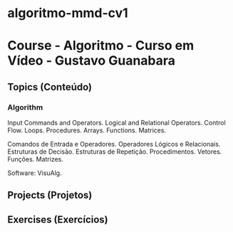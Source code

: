 # algoritmo-mmd-cv1

<h1>  Course - Algoritmo - Curso em Vídeo - Gustavo Guanabara</h1>

<h2>Topics (Conteúdo)</h2>

<h3>Algorithm</h3>

<p> Input Commands and Operators. Logical and Relational Operators. Control Flow. Loops. Procedures. Arrays. Functions. Matrices.</p>

<p>Comandos de Entrada e Operadores. Operadores Lógicos e Relacionais. Estruturas de Decisão. Estruturas de Repetição. Procedimentos. Vetores. Funções. Matrizes.</p>

<p>Software: VisuAlg.</p>

<h2>Projects (Projetos)</h2>

<!-- <ul>
<li><a href="" target="_blank"></a></li>
</ul> -->

<h2>Exercises (Exercícios)</h2>

<!-- <ul>
<li><a href="" target="_blank"></a></li>
</ul> -->
